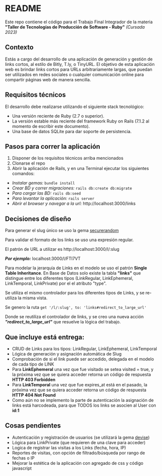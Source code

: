 # README

Este repo contiene el código para el Trabajo Final Integrador de la materia
**"Taller de Tecnologías de Producción de Software ‑ Ruby"** _(Cursada 2023)_

## Contexto
Estás a cargo del desarrollo de una aplicación de generación y gestión de links cortos, al estilo de Bitly,
T.ly, o TinyURL. El objetivo de esta aplicación web es brindar links cortos para URLs arbitrariamente
largas, que puedan ser utilizados en redes sociales o cualquier comunicación online para compartir
páginas web de manera sencilla.

## Requisitos técnicos
El desarrollo debe realizarse utilizando el siguiente stack tecnológico:
- Una versión reciente de Ruby (2.7 o superior).
- La versión estable más reciente del framework Ruby on Rails (7.1.2 al momento de escribir
este documento).
- Una base de datos SQLite para dar soporte de persistencia.

## Pasos para correr la aplicación

1. Disponer de los requisitos técnicos arriba mencionados
2. Clonarse el repo
3. Abrir la aplicación de Rails, y en una Terminal ejecutar los siguientes comandos:
  - _Instalar gemas:_ `bundle install`
  - _Crear BD y correr migraciones:_ `rails db:create db:migrate`
  - _Para cargar las BD:_ `rails db:seed`
  - _Para levantar la aplicación:_ `rails server`
  - _Abrir el browser y navegar a la url:_ http://localhost:3000/links

## Decisiones de diseño

Para generar el slug único se uso la gema [securerandom](https://github.com/ruby/securerandom)

Para validar el formato de los links se uso una expresión regular.

El patrón de URL a utilizar es 
http://localhost:3000/l/:slug

***Por ejemplo:*** localhost:3000/l/FTI7VT

Para modelar la jerarquía de Links en el modelo se uso el patrón **Single Table Inheritance**. 
En Base de Datos solo existe la tabla **"links"** que distingue entre los diferentes tipos (LinkRegular, LinkEphemeral, LinkTemporal, LinkPrivate) por el el atributo "type".

Se utiliza el mismo controlador para los diferentes tipos de Links, y se re-utiliza la misma vista.

Se genero la ruta
`get '/l/:slug', to: 'links#redirect_to_large_url'`

Donde se reutiliza el controlador de links, y se creo una nueva acción ***"redirect_to_large_url"*** que resuelve la lógica del trabajo.

## Que incluye está entrega:
- CRUD de Links para los tipos: LinkRegular, LinkEphemeral, LinkTemporal
- Lógica de generación y asignación automática de Slug
- Comprobación de si el link puede ser accedido, delegada en el modelo de cada tipo de LINK
- Para **LinkEphemeral** una vez que fue visitado se setea visited = true, y la próxima vez que se quiera acceder retorna un código de respuesta **HTTP 403 Forbidden**
- Para **LinkTemporal** una vez que fue expires_at está en el pasado, la próxima vez que se quiera acceder retorna un código de respuesta **HTTP 404 Not Found**
- Como aún no se implemento la parte de autenticación la asignación de links está harcodeada, para que TODOS los links se asocien al User con **id:1**

## Cosas pendientes
- Autenticación y registración de usuarios (se utilizará la gema [devise](https://github.com/heartcombo/devise))
- Lógica para LinkPrivate (que requieren de una clave para acceder)
- Logica de registrar las visitas a los Links (fecha, hora, IP)
- Reportes de visitas, con opción de filtrado/búsqueda por rango de fechas o IP
- Mejorar la estética de la aplicación con agregado de css y código javascript
  

